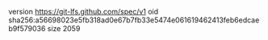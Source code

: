 version https://git-lfs.github.com/spec/v1
oid sha256:a56698023e5fb318ad0e67b7fb33e5474e061619462413feb6edcaeb9f579036
size 2059
